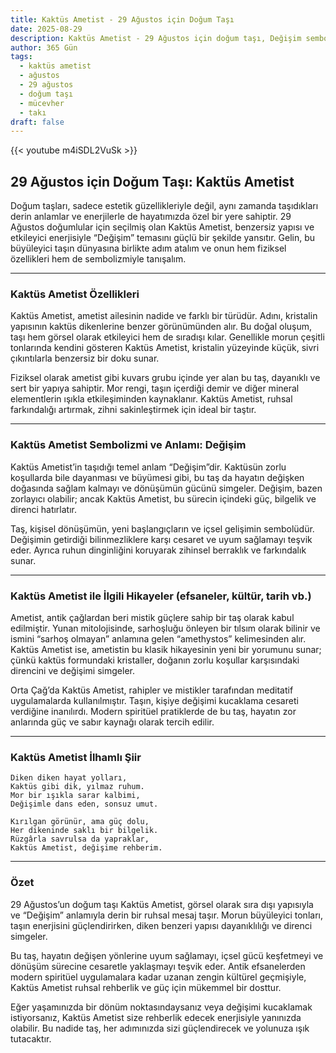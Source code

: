 ```yaml
---
title: Kaktüs Ametist - 29 Ağustos için Doğum Taşı
date: 2025-08-29
description: Kaktüs Ametist - 29 Ağustos için doğum taşı, Değişim sembolü. Bu özel taşın derin anlamını öğrenin.
author: 365 Gün
tags:
  - kaktüs ametist
  - ağustos
  - 29 ağustos
  - doğum taşı
  - mücevher
  - takı
draft: false
---
```


{{< youtube m4iSDL2VuSk >}}

## 29 Ağustos için Doğum Taşı: Kaktüs Ametist

Doğum taşları, sadece estetik güzellikleriyle değil, aynı zamanda taşıdıkları derin anlamlar ve enerjilerle de hayatımızda özel bir yere sahiptir. 29 Ağustos doğumlular için seçilmiş olan Kaktüs Ametist, benzersiz yapısı ve etkileyici enerjisiyle “Değişim” temasını güçlü bir şekilde yansıtır. Gelin, bu büyüleyici taşın dünyasına birlikte adım atalım ve onun hem fiziksel özellikleri hem de sembolizmiyle tanışalım.

---

### Kaktüs Ametist Özellikleri

Kaktüs Ametist, ametist ailesinin nadide ve farklı bir türüdür. Adını, kristalin yapısının kaktüs dikenlerine benzer görünümünden alır. Bu doğal oluşum, taşı hem görsel olarak etkileyici hem de sıradışı kılar. Genellikle morun çeşitli tonlarında kendini gösteren Kaktüs Ametist, kristalin yüzeyinde küçük, sivri çıkıntılarla benzersiz bir doku sunar.

Fiziksel olarak ametist gibi kuvars grubu içinde yer alan bu taş, dayanıklı ve sert bir yapıya sahiptir. Mor rengi, taşın içerdiği demir ve diğer mineral elementlerin ışıkla etkileşiminden kaynaklanır. Kaktüs Ametist, ruhsal farkındalığı artırmak, zihni sakinleştirmek için ideal bir taştır.

---

### Kaktüs Ametist Sembolizmi ve Anlamı: Değişim

Kaktüs Ametist’in taşıdığı temel anlam “Değişim”dir. Kaktüsün zorlu koşullarda bile dayanması ve büyümesi gibi, bu taş da hayatın değişken doğasında sağlam kalmayı ve dönüşümün gücünü simgeler. Değişim, bazen zorlayıcı olabilir; ancak Kaktüs Ametist, bu sürecin içindeki güç, bilgelik ve direnci hatırlatır.

Taş, kişisel dönüşümün, yeni başlangıçların ve içsel gelişimin sembolüdür. Değişimin getirdiği bilinmezliklere karşı cesaret ve uyum sağlamayı teşvik eder. Ayrıca ruhun dinginliğini koruyarak zihinsel berraklık ve farkındalık sunar.

---

### Kaktüs Ametist ile İlgili Hikayeler (efsaneler, kültür, tarih vb.)

Ametist, antik çağlardan beri mistik güçlere sahip bir taş olarak kabul edilmiştir. Yunan mitolojisinde, sarhoşluğu önleyen bir tılsım olarak bilinir ve ismini “sarhoş olmayan” anlamına gelen “amethystos” kelimesinden alır. Kaktüs Ametist ise, ametistin bu klasik hikayesinin yeni bir yorumunu sunar; çünkü kaktüs formundaki kristaller, doğanın zorlu koşullar karşısındaki direncini ve değişimi simgeler.

Orta Çağ’da Kaktüs Ametist, rahipler ve mistikler tarafından meditatif uygulamalarda kullanılmıştır. Taşın, kişiye değişimi kucaklama cesareti verdiğine inanılırdı. Modern spiritüel pratiklerde de bu taş, hayatın zor anlarında güç ve sabır kaynağı olarak tercih edilir.

---

### Kaktüs Ametist İlhamlı Şiir

```
Diken diken hayat yolları,  
Kaktüs gibi dik, yılmaz ruhum.  
Mor bir ışıkla sarar kalbimi,  
Değişimle dans eden, sonsuz umut.

Kırılgan görünür, ama güç dolu,  
Her dikeninde saklı bir bilgelik.  
Rüzgârla savrulsa da yapraklar,  
Kaktüs Ametist, değişime rehberim.
```

---

### Özet

29 Ağustos’un doğum taşı Kaktüs Ametist, görsel olarak sıra dışı yapısıyla ve “Değişim” anlamıyla derin bir ruhsal mesaj taşır. Morun büyüleyici tonları, taşın enerjisini güçlendirirken, diken benzeri yapısı dayanıklılığı ve direnci simgeler.

Bu taş, hayatın değişen yönlerine uyum sağlamayı, içsel gücü keşfetmeyi ve dönüşüm sürecine cesaretle yaklaşmayı teşvik eder. Antik efsanelerden modern spiritüel uygulamalara kadar uzanan zengin kültürel geçmişiyle, Kaktüs Ametist ruhsal rehberlik ve güç için mükemmel bir dosttur.

Eğer yaşamınızda bir dönüm noktasındaysanız veya değişimi kucaklamak istiyorsanız, Kaktüs Ametist size rehberlik edecek enerjisiyle yanınızda olabilir. Bu nadide taş, her adımınızda sizi güçlendirecek ve yolunuza ışık tutacaktır.